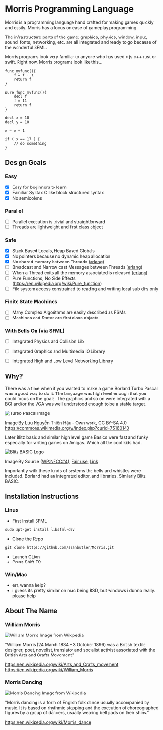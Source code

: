 # Morris Programming Language

Morris is a programming language hand crafted for making games quickly and easily. Morris has a focus on ease of gameplay programming.

The infrastructure parts of the game: graphics, physics, window, input, sound, fonts, networking, etc. are all integrated and ready to go because of the wonderful SFML.

Morris programs look very familiar to anyone who has used c js c++ rust or swift. Right now, Morris programs look like this...

~~~
func myfunc(){
    f = f + 1
    return f  
}

pure func myfunc(){
    decl f
    f = 11
    return f  
}

decl x = 10
decl y = 10

x = x + 1

if ( x == 17 ) {
    // do something
}

~~~

## Design Goals

### Easy
- [x] Easy for beginners to learn
- [x] Familiar Syntax C like block structured syntax
- [x] No semicolons

### Parallel
- [ ] Parallel execution is trivial and straightforward
- [ ] Threads are lightweight and first class object

### Safe
- [x] Stack Based Locals, Heap Based Globals
- [x] No pointers because no dynamic heap allocation
- [x] No shared memory between Threads ([erlang](https://en.wikipedia.org/wiki/Erlang_(programming_language)))
- [ ] Broadcast and Narrow cast Messages between Threads ([erlang](https://en.wikipedia.org/wiki/Erlang_(programming_language)))
- [ ] When a Thread exits all the memory associated is released ([erlang](https://en.wikipedia.org/wiki/Erlang_(programming_language)))
- [ ] Pure Functions, No Side Effects (https://en.wikipedia.org/wiki/Pure_function)
- [ ] File system access constrained to reading and writing local sub dirs only 

### Finite State Machines
 - [ ] Many Complex Algorithms are easily described as FSMs
 - [ ] Machines and States are first class objects

### With Bells On (via SFML)
 - [ ] Integrated Physics and Collision Lib
 - [ ] Integrated Graphics and Multimedia IO Library
 - [ ] Integrated High and Low Level Networking Library


## Why?

There was a time when if you wanted to make a game Borland Turbo Pascal was a good way to do it. The language was high level enough that you could focus on the goals. The graphics and so on were integrated with a BGI and/or the VGA was well understood enough to be a stable target. 


![Turbo Pascal Image](https://upload.wikimedia.org/wikipedia/commons/d/df/Turbo_Pascal_7.0_Scrren.png)

Image By Lưu Nguyễn Thiện Hậu - Own work, CC BY-SA 4.0, https://commons.wikimedia.org/w/index.php?curid=75160140


Later Blitz basic and similar high level game Basics were fast and funky especially for writing games on Amigas. Which all the cool kids had.

![Blitz BASIC Logo](https://upload.wikimedia.org/wikipedia/en/6/65/BlitzBasicLogo.gif)

Image By <span title="must have been published or publicly displayed outside Wikipedia">Source</span> (<a href="//en.wikipedia.org/wiki/Wikipedia:Non-free_content_criteria#4" title="Wikipedia:Non-free content criteria">WP:NFCC#4</a>), <a href="//en.wikipedia.org/wiki/File:BlitzBasicLogo.gif" title="Fair use of copyrighted material in the context of BlitzBasic">Fair use</a>, <a href="https://en.wikipedia.org/w/index.php?curid=39065694">Link</a>

Importantly with these kinds of systems the bells and whistles were included. Borland had an integrated editor, and libraries. Similarly Blitz BASIC.



## Installation Instructions

### Linux

 - First Install SFML

~~~
sudo apt-get install libsfml-dev
~~~

 - Clone the Repo

~~~
git clone https://github.com/seanbutler/Morris.git
~~~

 - Launch CLion
 - Press Shift-F9

### Win/Mac

- err, wanna help? 
- i guess its pretty similar on mac being BSD, but windows i dunno really. please help.



## About The Name

### William Morris

![William Morris Image from Wikipedia](https://upload.wikimedia.org/wikipedia/commons/thumb/8/8a/William_Morris_age_53.jpg/440px-William_Morris_age_53.jpg)

"William Morris (24 March 1834 – 3 October 1896) was a British textile designer, poet, novelist, translator and socialist activist associated with the British Arts and Crafts Movement."

https://en.wikipedia.org/wiki/Arts_and_Crafts_movement
https://en.wikipedia.org/wiki/William_Morris

### Morris Dancing

![Morris Dancing Image from Wikipedia](https://upload.wikimedia.org/wikipedia/commons/thumb/9/92/Morris_Dancers%2C_York_%2826579460201%29.jpg/520px-Morris_Dancers%2C_York_%2826579460201%29.jpg)

"Morris dancing is a form of English folk dance usually accompanied by music. It is based on rhythmic stepping and the execution of choreographed figures by a group of dancers, usually wearing bell pads on their shins."

https://en.wikipedia.org/wiki/Morris_dance
